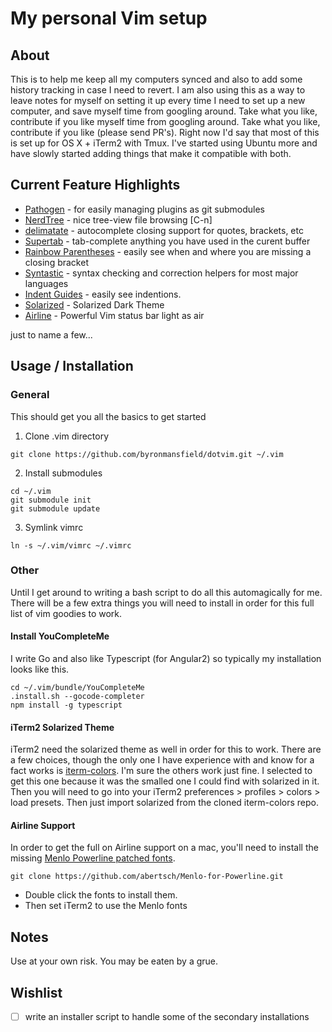 # My personal Vim setup

## About

This is to help me keep all my computers synced and also to add some history
tracking in case I need to revert. I am also using this as a way to leave notes
for myself on setting it up every time I need to set up a new computer, and save myself time from googling around. Take what you like, contribute if you like
	myself time from googling around. Take what you like, contribute if you like
	(please send PR's). Right now I'd say that most of this is set up for OS X +
	iTerm2 with Tmux. I've started using Ubuntu more and have slowly started
	adding things that make it compatible with both.
	
## Current Feature Highlights

* [Pathogen](https://github.com/tpope/vim-pathogen) - for easily managing plugins as git submodules
* [NerdTree](https://github.com/scrooloose/nerdtree) - nice tree-view file browsing [C-n]
* [delimatate](https://github.com/Raimondi/delimitMate) - autocomplete closing support for quotes, brackets, etc
* [Supertab](https://github.com/ervandew/supertab) - tab-complete anything you have used in the curent buffer
* [Rainbow Parentheses](https://github.com/kien/rainbow_parentheses.vim) - easily see when and where you are missing a closing bracket
* [Syntastic](https://github.com/scrooloose/syntastic) - syntax checking and correction helpers for most major languages
* [Indent Guides](https://github.com/nathanaelkane/vim-indent-guides) - easily see indentions.
* [Solarized](http://ethanschoonover.com/solarized) - Solarized Dark Theme
* [Airline](https://github.com/bling/vim-airline) - Powerful Vim status bar light as air

just to name a few...

## Usage / Installation

### General

This should get you all the basics to get started

1. Clone .vim directory

```shell
git clone https://github.com/byronmansfield/dotvim.git ~/.vim
```

2. Install submodules

```shell
cd ~/.vim
git submodule init
git submodule update
```

3. Symlink vimrc

```shell
ln -s ~/.vim/vimrc ~/.vimrc
```

### Other

Until I get around to writing a bash script to do all this automagically for
me. There will be a few extra things you will need to install in order for this
full list of vim goodies to work. 

#### Install YouCompleteMe

I write Go and also like Typescript (for Angular2) so typically my
installation looks like this.

```shell
cd ~/.vim/bundle/YouCompleteMe
.install.sh --gocode-completer
npm install -g typescript
```

#### iTerm2 Solarized Theme

iTerm2 need the solarized theme as well in order for this to work. There are
a few choices, though the only one I have experience with and know for a fact
works is [iterm-colors](https://github.com/bahlo/iterm-colors). I'm sure the
others work just fine. I selected to get this one because it was the smalled
one I could find with solarized in it. Then you will need to go into your
iTerm2 preferences > profiles > colors > load presets. Then just import
solarized from the cloned iterm-colors repo.

#### Airline Support

In order to get the full on Airline support on a mac, you'll need to install
the missing [Menlo Powerline patched
fonts](https://github.com/abertsch/Menlo-for-Powerline).

```shell
git clone https://github.com/abertsch/Menlo-for-Powerline.git
```
* Double click the fonts to install them.
* Then set iTerm2 to use the Menlo fonts

## Notes

Use at your own risk. You may be eaten by a grue.

## Wishlist

- [ ] write an installer script to handle some of the secondary installations 

